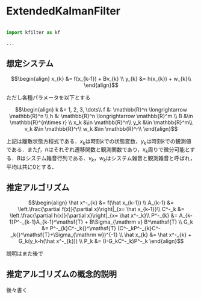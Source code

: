 # ExtendedKalmanFilter

```python

import kfilter as kf

...

```

## 想定システム

```math
\begin{align}
x_{k} &= f(x_{k-1}) + Bv_{k} \\
y_{k} &= h(x_{k}) + w_{k}\\
\end{align}
```
ただし各種パラメータを以下とする
```math
\begin{align}
k &= 1, 2, 3, \dots\\
f &: \mathbb{R}^n \longrightarrow \mathbb{R}^n \\
h &: \mathbb{R}^n \longrightarrow \mathbb{R}^m \\
B &\in \mathbb{R}^{n\times r} \\
x_k &\in \mathbb{R}^n\\
y_k &\in \mathbb{R}^m\\
v_k &\in \mathbb{R}^r\\
w_k &\in \mathbb{R}^r\\
\end{align}
```

上記は離散状態方程式である．$`x_k`$は時刻$`k`$での状態変数，$`y_k`$は時刻$`k`$での観測値である．また$`f`$，$`h`$はそれぞれ遷移関数と観測関数であり，$`x_k`$周りで微分可能とする．$`B`$はシステム雑音行列である．$`v_k`$，$`w_k`$はシステム雑音と観測雑音と呼ばれ，平均は共に$`0`$とする．

## 推定アルゴリズム

```math
\begin{align}
\hat x^-_{k} &= f(\hat x_{k-1}) \\
A_{k-1} &= \left.\frac{\partial f(x)}{\partial x}\right|_{x= \hat x_{k-1}}\\
C^-_k &= \left.\frac{\partial h(x)}{\partial x}\right|_{x= \hat x^-_k}\\
P^-_{k} &= A_{k-1}P^-_{k-1}A_{k-1}^\mathsf{T} + B\Sigma_{\mathrm v} B^\mathsf{T} \\
G_k &= P^-_{k}C^-_k{}^\mathsf{T} (C^-_kP^-_{k}C^-_k{}^\mathsf{T}+\Sigma_{\mathrm w})^{-1} \\
\hat x_{k} &= \hat x^-_{k} + G_k(y_k-h(\hat x^-_{k})) \\
P_k &= (I-G_kC^-_k)P^-_k
\end{align}
```

説明はまた後で

## 推定アルゴリズムの概念的説明

後々書く

